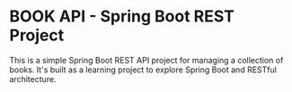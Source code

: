 # BOOK API - Spring Boot REST Project
This is a simple Spring Boot REST API project for managing a collection of books. It's built as a learning project to explore Spring Boot and RESTful architecture.
